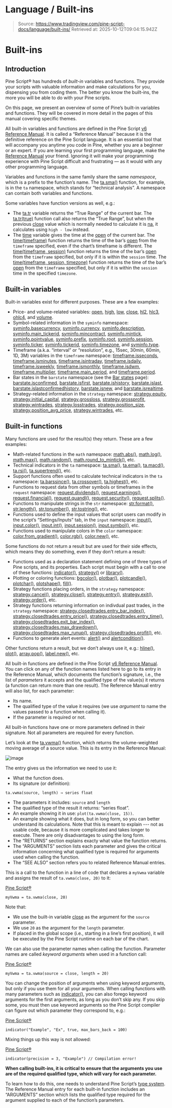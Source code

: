 # Language / Built-ins

> Source: https://www.tradingview.com/pine-script-docs/language/built-ins/
> Retrieved at: 2025-10-12T09:04:15.942Z

# Built-ins

## Introduction

Pine Script® has hundreds of *built-in* variables and functions. They provide your scripts with valuable information and make calculations for you, dispensing you from coding them. The better you know the built-ins, the more you will be able to do with your Pine scripts.

On this page, we present an overview of some of Pine’s built-in variables and functions. They will be covered in more detail in the pages of this manual covering specific themes.

All built-in variables and functions are defined in the Pine Script [v6 Reference Manual](https://www.tradingview.com/pine-script-reference/v6/). It is called a “Reference Manual” because it is the definitive reference on the Pine Script language. It is an essential tool that will accompany you anytime you code in Pine, whether you are a beginner or an expert. If you are learning your first programming language, make the [Reference Manual](https://www.tradingview.com/pine-script-reference/v6/) your friend. Ignoring it will make your programming experience with Pine Script difficult and frustrating — as it would with any other programming language.

Variables and functions in the same family share the same *namespace*, which is a prefix to the function’s name. The [ta.sma()](https://www.tradingview.com/pine-script-reference/v6/#fun_ta.sma) function, for example, is in the `ta` namespace, which stands for “technical analysis”. A namespace can contain both variables and functions.

Some variables have function versions as well, e.g.:

-   The [ta.tr](https://www.tradingview.com/pine-script-reference/v6/#fun_ta.tr) variable returns the “True Range” of the current bar. The [ta.tr(true)](https://www.tradingview.com/pine-script-reference/v6/#fun_ta.tr) function call also returns the “True Range”, but when the previous [close](https://www.tradingview.com/pine-script-reference/v6/#var_close) value which is normally needed to calculate it is [na](https://www.tradingview.com/pine-script-reference/v6/#var_na), it calculates using `high - low` instead.
-   The [time](https://www.tradingview.com/pine-script-reference/v6/#var_time) variable gives the time at the [open](https://www.tradingview.com/pine-script-reference/v6/#var_open) of the current bar. The [time(timeframe)](https://www.tradingview.com/pine-script-reference/v6/#fun_time) function returns the time of the bar’s [open](https://www.tradingview.com/pine-script-reference/v6/#var_open) from the `timeframe` specified, even if the chart’s timeframe is different. The [time(timeframe, session)](https://www.tradingview.com/pine-script-reference/v6/#fun_time) function returns the time of the bar’s [open](https://www.tradingview.com/pine-script-reference/v6/#var_open) from the `timeframe` specified, but only if it is within the `session` time. The [time(timeframe, session, timezone)](https://www.tradingview.com/pine-script-reference/v6/#fun_time) function returns the time of the bar’s [open](https://www.tradingview.com/pine-script-reference/v6/#var_open) from the `timeframe` specified, but only if it is within the `session` time in the specified `timezone`.

## Built-in variables

Built-in variables exist for different purposes. These are a few examples:

-   Price- and volume-related variables: [open](https://www.tradingview.com/pine-script-reference/v6/#var_open), [high](https://www.tradingview.com/pine-script-reference/v6/#var_high), [low](https://www.tradingview.com/pine-script-reference/v6/#var_low), [close](https://www.tradingview.com/pine-script-reference/v6/#var_close), [hl2](https://www.tradingview.com/pine-script-reference/v6/#var_hl2), [hlc3](https://www.tradingview.com/pine-script-reference/v6/#var_hlc3), [ohlc4](https://www.tradingview.com/pine-script-reference/v6/#var_ohlc4), and [volume](https://www.tradingview.com/pine-script-reference/v6/#var_volume).
-   Symbol-related information in the `syminfo` namespace: [syminfo.basecurrency](https://www.tradingview.com/pine-script-reference/v6/#var_syminfo.basecurrency), [syminfo.currency](https://www.tradingview.com/pine-script-reference/v6/#var_syminfo.currency), [syminfo.description](https://www.tradingview.com/pine-script-reference/v6/#var_syminfo.description), [syminfo.main\_tickerid](https://www.tradingview.com/pine-script-reference/v6/#var_syminfo.main_tickerid), [syminfo.mincontract](https://www.tradingview.com/pine-script-reference/v6/#var_syminfo.mincontract), [syminfo.mintick](https://www.tradingview.com/pine-script-reference/v6/#var_syminfo.mintick), [syminfo.pointvalue](https://www.tradingview.com/pine-script-reference/v6/#var_syminfo.pointvalue), [syminfo.prefix](https://www.tradingview.com/pine-script-reference/v6/#var_syminfo.prefix), [syminfo.root](https://www.tradingview.com/pine-script-reference/v6/#var_syminfo.root), [syminfo.session](https://www.tradingview.com/pine-script-reference/v6/#var_syminfo.session), [syminfo.ticker](https://www.tradingview.com/pine-script-reference/v6/#var_syminfo.ticker), [syminfo.tickerid](https://www.tradingview.com/pine-script-reference/v6/#var_syminfo.tickerid), [syminfo.timezone](https://www.tradingview.com/pine-script-reference/v6/#var_syminfo.timezone), and [syminfo.type](https://www.tradingview.com/pine-script-reference/v6/#var_syminfo.type).
-   Timeframe (a.k.a. “interval” or “resolution”, e.g., 15sec, 30min, 60min, 1D, 3M) variables in the `timeframe` namespace: [timeframe.isseconds](https://www.tradingview.com/pine-script-reference/v6/#var_timeframe.isseconds), [timeframe.isminutes](https://www.tradingview.com/pine-script-reference/v6/#var_timeframe.isminutes), [timeframe.isintraday](https://www.tradingview.com/pine-script-reference/v6/#var_timeframe.isintraday), [timeframe.isdaily](https://www.tradingview.com/pine-script-reference/v6/#var_timeframe.isdaily), [timeframe.isweekly](https://www.tradingview.com/pine-script-reference/v6/#var_timeframe.isweekly), [timeframe.ismonthly](https://www.tradingview.com/pine-script-reference/v6/#var_timeframe.ismonthly), [timeframe.isdwm](https://www.tradingview.com/pine-script-reference/v6/#var_timeframe.isdwm), [timeframe.multiplier](https://www.tradingview.com/pine-script-reference/v6/#var_timeframe.multiplier), [timeframe.main\_period](https://www.tradingview.com/pine-script-reference/v6/#var_timeframe.main_period), and [timeframe.period](https://www.tradingview.com/pine-script-reference/v6/#var_timeframe.period).
-   Bar states in the `barstate` namespace (see the [Bar states](https://www.tradingview.com/pine-script-docs/concepts/bar-states/) page): [barstate.isconfirmed](https://www.tradingview.com/pine-script-reference/v6/#var_barstate.isconfirmed), [barstate.isfirst](https://www.tradingview.com/pine-script-reference/v6/#var_barstate.isfirst), [barstate.ishistory](https://www.tradingview.com/pine-script-reference/v6/#var_barstate.ishistory), [barstate.islast](https://www.tradingview.com/pine-script-reference/v6/#var_barstate.islast), [barstate.islastconfirmedhistory](https://www.tradingview.com/pine-script-reference/v6/#var_barstate.islastconfirmedhistory), [barstate.isnew](https://www.tradingview.com/pine-script-reference/v6/#var_barstate.isnew), and [barstate.isrealtime](https://www.tradingview.com/pine-script-reference/v6/#var_barstate.isrealtime).
-   Strategy-related information in the `strategy` namespace: [strategy.equity](https://www.tradingview.com/pine-script-reference/v6/#var_strategy.equity), [strategy.initial\_capital](https://www.tradingview.com/pine-script-reference/v6/#var_strategy.initial_capital), [strategy.grossloss](https://www.tradingview.com/pine-script-reference/v6/#var_strategy.grossloss), [strategy.grossprofit](https://www.tradingview.com/pine-script-reference/v6/#var_strategy.grossprofit), [strategy.wintrades](https://www.tradingview.com/pine-script-reference/v6/#var_strategy.wintrades), [strategy.losstrades](https://www.tradingview.com/pine-script-reference/v6/#var_strategy.losstrades), [strategy.position\_size](https://www.tradingview.com/pine-script-reference/v6/#var_strategy.position_size), [strategy.position\_avg\_price](https://www.tradingview.com/pine-script-reference/v6/#var_strategy.position_avg_price), [strategy.wintrades](https://www.tradingview.com/pine-script-reference/v6/#var_strategy.wintrades), etc.

## Built-in functions

Many functions are used for the result(s) they return. These are a few examples:

-   Math-related functions in the `math` namespace: [math.abs()](https://www.tradingview.com/pine-script-reference/v6/#fun_math.abs), [math.log()](https://www.tradingview.com/pine-script-reference/v6/#fun_math.log), [math.max()](https://www.tradingview.com/pine-script-reference/v6/#fun_math.max), [math.random()](https://www.tradingview.com/pine-script-reference/v6/#fun_math.random), [math.round\_to\_mintick()](https://www.tradingview.com/pine-script-reference/v6/#fun_math.round_to_mintick), etc.
-   Technical indicators in the `ta` namespace: [ta.sma()](https://www.tradingview.com/pine-script-reference/v6/#fun_ta.sma), [ta.ema()](https://www.tradingview.com/pine-script-reference/v6/#fun_ta.ema), [ta.macd()](https://www.tradingview.com/pine-script-reference/v6/#fun_ta.macd), [ta.rsi()](https://www.tradingview.com/pine-script-reference/v6/#fun_ta.rsi), [ta.supertrend()](https://www.tradingview.com/pine-script-reference/v6/#fun_ta.supertrend), etc.
-   Support functions often used to calculate technical indicators in the `ta` namespace: [ta.barssince()](https://www.tradingview.com/pine-script-reference/v6/#fun_ta.barssince), [ta.crossover()](https://www.tradingview.com/pine-script-reference/v6/#fun_ta.crossover), [ta.highest()](https://www.tradingview.com/pine-script-reference/v6/#fun_ta.highest), etc.
-   Functions to request data from other symbols or timeframes in the `request` namespace: [request.dividends()](https://www.tradingview.com/pine-script-reference/v6/#fun_request.dividends), [request.earnings()](https://www.tradingview.com/pine-script-reference/v6/#fun_request.earnings), [request.financial()](https://www.tradingview.com/pine-script-reference/v6/#fun_request.financial), [request.quandl()](https://www.tradingview.com/pine-script-reference/v6/#fun_request.quandl), [request.security()](https://www.tradingview.com/pine-script-reference/v6/#fun_request.security), [request.splits()](https://www.tradingview.com/pine-script-reference/v6/#fun_request.splits).
-   Functions to manipulate strings in the `str` namespace: [str.format()](https://www.tradingview.com/pine-script-reference/v6/#fun_str.format), [str.length()](https://www.tradingview.com/pine-script-reference/v6/#fun_str.length), [str.tonumber()](https://www.tradingview.com/pine-script-reference/v6/#fun_str.tonumber), [str.tostring()](https://www.tradingview.com/pine-script-reference/v6/#fun_str.tostring), etc.
-   Functions used to define the input values that script users can modify in the script’s “Settings/Inputs” tab, in the `input` namespace: [input()](https://www.tradingview.com/pine-script-reference/v6/#fun_input), [input.color()](https://www.tradingview.com/pine-script-reference/v6/#fun_input.color), [input.int()](https://www.tradingview.com/pine-script-reference/v6/#fun_input.int), [input.session()](https://www.tradingview.com/pine-script-reference/v6/#fun_input.session), [input.symbol()](https://www.tradingview.com/pine-script-reference/v6/#fun_input.symbol), etc.
-   Functions used to manipulate colors in the `color` namespace: [color.from\_gradient()](https://www.tradingview.com/pine-script-reference/v6/#fun_color.from_gradient), [color.rgb()](https://www.tradingview.com/pine-script-reference/v6/#fun_color.rgb), [color.new()](https://www.tradingview.com/pine-script-reference/v6/#fun_color.new), etc.

Some functions do not return a result but are used for their side effects, which means they do something, even if they don’t return a result:

-   Functions used as a declaration statement defining one of three types of Pine scripts, and its properties. Each script must begin with a call to one of these functions: [indicator()](https://www.tradingview.com/pine-script-reference/v6/#fun_indicator), [strategy()](https://www.tradingview.com/pine-script-reference/v6/#fun_strategy) or [library()](https://www.tradingview.com/pine-script-reference/v6/#fun_library).
-   Plotting or coloring functions: [bgcolor()](https://www.tradingview.com/pine-script-reference/v6/#fun_bgcolor), [plotbar()](https://www.tradingview.com/pine-script-reference/v6/#fun_plotbar), [plotcandle()](https://www.tradingview.com/pine-script-reference/v6/#fun_plotcandle), [plotchar()](https://www.tradingview.com/pine-script-reference/v6/#fun_plotchar), [plotshape()](https://www.tradingview.com/pine-script-reference/v6/#fun_plotshape), [fill()](https://www.tradingview.com/pine-script-reference/v6/#fun_fill).
-   Strategy functions placing orders, in the `strategy` namespace: [strategy.cancel()](https://www.tradingview.com/pine-script-reference/v6/#fun_strategy.cancel), [strategy.close()](https://www.tradingview.com/pine-script-reference/v6/#fun_strategy.close), [strategy.entry()](https://www.tradingview.com/pine-script-reference/v6/#fun_strategy.entry), [strategy.exit()](https://www.tradingview.com/pine-script-reference/v6/#fun_strategy.exit), [strategy.order()](https://www.tradingview.com/pine-script-reference/v6/#fun_strategy.order), etc.
-   Strategy functions returning information on indivdual past trades, in the `strategy` namespace: [strategy.closedtrades.entry\_bar\_index()](https://www.tradingview.com/pine-script-reference/v6/#fun_strategy.closedtrades.entry_bar_index), [strategy.closedtrades.entry\_price()](https://www.tradingview.com/pine-script-reference/v6/#fun_strategy.closedtrades.entry_price), [strategy.closedtrades.entry\_time()](https://www.tradingview.com/pine-script-reference/v6/#fun_strategy.closedtrades.entry_time), [strategy.closedtrades.exit\_bar\_index()](https://www.tradingview.com/pine-script-reference/v6/#fun_strategy.closedtrades.exit_bar_index), [strategy.closedtrades.max\_drawdown()](https://www.tradingview.com/pine-script-reference/v6/#fun_strategy.closedtrades.max_drawdown), [strategy.closedtrades.max\_runup()](https://www.tradingview.com/pine-script-reference/v6/#fun_strategy.closedtrades.max_runup), [strategy.closedtrades.profit()](https://www.tradingview.com/pine-script-reference/v6/#fun_strategy.closedtrades.profit), etc.
-   Functions to generate alert events: [alert()](https://www.tradingview.com/pine-script-reference/v6/#fun_alert) and [alertcondition()](https://www.tradingview.com/pine-script-reference/v6/#fun_alertcondition).

Other functions return a result, but we don’t always use it, e.g.: [hline()](https://www.tradingview.com/pine-script-reference/v6/#fun_hline), [plot()](https://www.tradingview.com/pine-script-reference/v6/#fun_plot), [array.pop()](https://www.tradingview.com/pine-script-reference/v6/#fun_array.pop), [label.new()](https://www.tradingview.com/pine-script-reference/v6/#fun_label.new), etc.

All built-in functions are defined in the Pine Script [v6 Reference Manual](https://www.tradingview.com/pine-script-reference/v6/). You can click on any of the function names listed here to go to its entry in the Reference Manual, which documents the function’s signature, i.e., the list of *parameters* it accepts and the qualified type of the value(s) it returns (a function can return more than one result). The Reference Manual entry will also list, for each parameter:

-   Its name.
-   The qualified type of the value it requires (we use *argument* to name the values passed to a function when calling it).
-   If the parameter is required or not.

All built-in functions have one or more parameters defined in their signature. Not all parameters are required for every function.

Let’s look at the [ta.vwma()](https://www.tradingview.com/pine-script-reference/v6/#fun_ta.vwma) function, which returns the volume-weighted moving average of a source value. This is its entry in the Reference Manual:

![image](https://www.tradingview.com/pine-script-docs/_astro/BuiltIns-BuiltInFunctions.Csw66lto_Z11CbGU.webp)

The entry gives us the information we need to use it:

-   What the function does.
-   Its signature (or definition):

```
ta.vwma(source, length) → series float
```

-   The parameters it includes: `source` and `length`
-   The qualified type of the result it returns: “series float”.
-   An example showing it in use: `plot(ta.vwma(close, 15))`.
-   An example showing what it does, but in long form, so you can better understand its calculations. Note that this is meant to explain --- not as usable code, because it is more complicated and takes longer to execute. There are only disadvantages to using the long form.
-   The “RETURNS” section explains exacty what value the function returns.
-   The “ARGUMENTS” section lists each parameter and gives the critical information concerning what qualified type is required for arguments used when calling the function.
-   The “SEE ALSO” section refers you to related Reference Manual entries.

This is a call to the function in a line of code that declares a `myVwma` variable and assigns the result of `ta.vwma(close, 20)` to it:

[Pine Script®](https://tradingview.com/pine-script-docs)

```pine
myVwma = ta.vwma(close, 20)
```

Note that:

-   We use the built-in variable [close](https://www.tradingview.com/pine-script-reference/v6/#var_close) as the argument for the `source` parameter.
-   We use `20` as the argument for the `length` parameter.
-   If placed in the global scope (i.e., starting in a line’s first position), it will be executed by the Pine Script runtime on each bar of the chart.

We can also use the parameter names when calling the function. Parameter names are called *keyword arguments* when used in a function call:

[Pine Script®](https://tradingview.com/pine-script-docs)

```pine
myVwma = ta.vwma(source = close, length = 20)
```

You can change the position of arguments when using keyword arguments, but only if you use them for all your arguments. When calling functions with many parameters such as [indicator()](https://www.tradingview.com/pine-script-reference/v6/#fun_indicator), you can also forego keyword arguments for the first arguments, as long as you don’t skip any. If you skip some, you must then use keyword arguments so the Pine Script compiler can figure out which parameter they correspond to, e.g.:

[Pine Script®](https://tradingview.com/pine-script-docs)

```pine
indicator("Example", "Ex", true, max_bars_back = 100)
```

Mixing things up this way is not allowed:

[Pine Script®](https://tradingview.com/pine-script-docs)

```pine
indicator(precision = 3, "Example") // Compilation error!
```

**When calling built-ins, it is critical to ensure that the arguments you use are of the required qualified type, which will vary for each parameter.**

To learn how to do this, one needs to understand Pine Script’s [type system](https://www.tradingview.com/pine-script-docs/language/type-system/). The Reference Manual entry for each built-in function includes an “ARGUMENTS” section which lists the qualified type required for the argument supplied to each of the function’s parameters.
